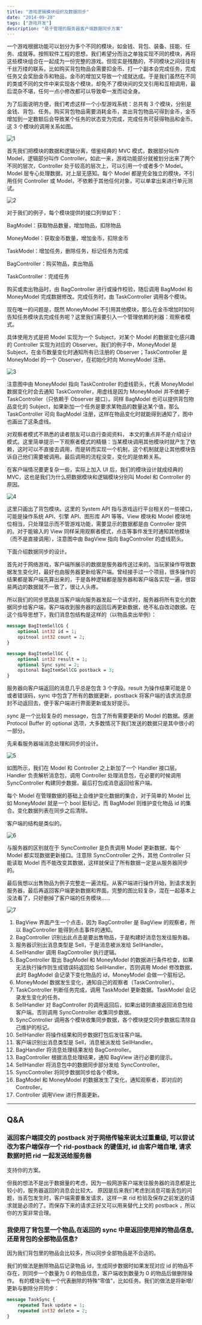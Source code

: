 ```yaml
---
title: "游戏逻辑模块组织及数据同步"
date: "2014-09-28"
tags: ["游戏开发"]
description: "易于管理的服务器客户端数据同步方案"
---
```


一个游戏根据功能可以划分为多个不同的模块，如金钱、背包、装备、技能、任务、成就等。按照软件工程的思想，我们希望分而治之单独实现不同的模块，再将这些模块组合在一起成为一份完整的游戏。但现实是残酷的，不同模块之间往往有千丝万缕的联系，比如购买背包物品会需要扣金币、打一个副本会完成任务，完成任务又会奖励金币和物品，金币的增加又导致一个成就达成。于是我们虽然在不同的类或不同的文件中来实现各个模块，却免不了模块间的交叉引用和互相调用，最后混杂不堪，任何一点小修改都可以导致牵一发而动全身。

为了后面说明方便，我们考虑这样一个小型游戏系统：总共有 3 个模块，分别是金钱、背包、任务。购买背包物品需要消耗金币，卖出背包物品可得到金币，金币增加到一定数额后会导致某个任务的状态变为完成，完成任务可获得物品和金币。这 3 个模块的调用关系如图。

![1](/assets/img/module-sync-1.png)
 

首先我们把模块的数据和逻辑分离，借鉴经典的 MVC 模式，数据部分叫作 Model，逻辑部分叫作 Controller。如此一来，游戏功能部分就被划分出来了两个不同的层次，Controller 处于较高的层次上，可以引用一个或者多个 Model。Model 层专心处理数据，对上层无感知。每个 Model 都是完全独立的模块，不引用任何 Controller 或 Model，不依赖于其他任何对象，可以单拿出来进行单元测试。

![2](/assets/img/module-sync-2.png)

对于我们的例子，每个模块提供的接口列举如下：

BagModel：获取物品数量，增加物品，扣除物品

MoneyModel：获取金币数量，增加金币，扣除金币

TaskModel：增加任务，删除任务，标记任务为完成

BagController：购买物品，卖出物品

TaskController：完成任务

购买或卖出物品时，由 BagController 进行或操作校验，随后调用 BagModel 和 MoneyModel 完成数据修改。完成任务时，由 TaskController 调用各个模块。

现在唯一的问题是，既然 MoneyModel 不引用其他模块，那么在金币增加时如何告知任务模块去完成任务呢？这里我们需要引入一个管理依赖的利器：观察者模式。

具体使用方式是把 Model 实现为一个 Subject，对某个 Model 的数据变化感兴趣的 Controller 实现为对应的 Observer。我们的例子中，MoneyModel 是 Subject，在金币数量变化时通知所有已注册的 Observer；TaskController 是 MoneyModel 的一个 Observer，在初始化时向 MoneyModel 注册。

![3](/assets/img/module-sync-3.png)

注意图中由 MoneyModel 指向 TaskController 的虚线箭头，代表 MoneyModel 数据变化时会去通知 TaskController，用虚线是因为 MoneyModel 并不依赖于 TaskController（只依赖于 Observer 接口）。同样 BagModel 也可以提供背包物品变化的 Subject，如果新加一个任务是要求某物品的数量达某个值，那么 TaskController 可向 BagModel 注册，这样在物品变化时就能得到通知了，图中也画出了这条虚线。

对观察者模式不熟悉的读者朋友可以自行查阅资料， 本文的重点并不是介绍设计模式。这里简单提示一下观察者模式的精髓：当某模块调用其他模块时就产生了依赖，这时可以不直接去调用，而是转而实现一个机制，这个机制就是让其他模块告诉自己他们需要被调用。最后调用的流程没变，变化的是依赖关系。

 

在客户端情况要更复杂一些，实际上加入 UI 后，我们的模块设计就成经典的 MVC，这也是我们为什么把数据模块和逻辑模块分别叫 Model 和 Controller 的原因。

![4](/assets/img/module-sync-4.png)

这里只画出了背包模块。这里的 System API 指与游戏运行平台相关的一些接口，可能是操作系统 API、引擎 API、图形库 API 等等。View 模块和 Model 模块地位相当，只处理显示而不管游戏功能，需要显示的数据都是由 Controller 提供的。对于能输入的 View 同样采用观察者模式，点击等事件发生时通知其他模块（而不是直接调用），注意图中由 BagView 指向 BagController 的虚线箭头。

下面介绍数据同步的设计。

首先对于网络游戏，客户端所展示的数据是服务器传送过来的。当玩家操作导致数据发生变化时，最好也由服务器更新给客户端。曾经接手过一个项目，很多操作的结果都是客户端先算出来的，于是各种逻辑都是服务器和客户端各实现一遍，很容易两边的数据就不一致了，很让人头疼。

所以我们的同步思路是当客户端向服务器发起一个请求时，服务器将所有变化的数据同步给客户端，客户端收到服务器的返回后再更新数据，绝不私自改动数据。在这个指导思想下，我们消息包结构是这样的（以物品卖出举例）：

```protobuf
message BagItemSellCG {
    optional int32 id = 1;
    opitnoal int32 count = 2;
}

message BagItemSellGC {
    optional int32 result = 1;
    optional Sync sync = 2;
    opitonal BagItemSellCG postback = 3;
}
```

服务器向客户端返回的消息几乎总是包含 3 个字段。result 为操作结果可能是 0 或者错误码，sync 中包含了所有的数据更新，postback 将客户端的请求消息原封不动返回去，便于客户端进行界面更新或友好提示。

sync 是一个比较复杂的 message，包含了所有需要更新的 Model 的数据。感谢 Protocol Buffer 的 optional 选项，大多数情况下我们发送的数据只是其中很小的一部分。

先来看服务器端消息处理和同步的设计。

![5](/assets/img/module-sync-5.png)

如图所示，我们在 Model 和 Controller 之上新加了一个 Handler 接口层。Handler 负责解析消息包，调用 Controller 处理消息包，在必要的时候调用 SyncController 构建同步数据，最后打包成消息返回给客户端。

每个 Model 在管理数据的基础上会维护变化数据的集合，对于简单的 Model 比如 MoneyModel 就是一个 bool 脏标记，而 BagModel 则维护变化物品 id 的集合。变化数据列表在同步之后清除。

 

客户端的结构是类似的。

![6](/assets/img/module-sync-6.png)

与服务器的区别就在于 SyncController 是负责调用 Model 更新数据，每个 Model 都实现数据更新接口。注意除 SyncController 之外，其他 Controller 只能读取 Model 而不能改变其数据，这样就保证了所有数据一定是从服务器同步的。

最后我想以出售物品为例子完整走一遍流程。从客户端进行操作开始，到请求发到服务器，最后再返回客户端更新数据和界面。完整的图比较复杂，混在一起基本上没法看了，只好删掉了客户端的任务模块……

![7](/assets/img/module-sync-7.png)

1. BagView 界面产生一个点击，因为 BagController 是 BagView 的观察者，所以 BagController 能得到点击事件的通知。
2. BagController 识别出此点击是要出售物品，于是构建好消息包发往服务器。
3. 服务器识别出消息类型是 Sell，于是消息被派发给 SellHandler。
4. SellHandler 调用 BagController 执行逻辑。
5. BagController 取出 BagModel 和 MoneyModel 的数据进行条件检查，如果无法执行操作则生成错误码返回给 SellHandler，否则调用 Model 修改数据，此时 BagModel 会记录下变化物品的 id，MoneyModel 会做一个脏标记。
6. MoneyModel 数据发生变化，通知自己的观察者（TaskController）。
7. TaskController 判断任务完成，调用 TaskModel 更新数据。TaskModel 会记录发生变化的任务。
8. SellHandler 对 BagController 的调用返回后，如果出错则直接返回消息包给客户端。否则调用 SyncController 收集同步数据。
9. SyncController 调用各个模块收集同步数据，各个模块提交同步数据后清除自己维护的标记。
10. SellHandler 将操作结果和同步数据打包后发往客户端。
11. 客户端识别出消息类型是 Sell，消息被派发给 SellHandler。
12. BagHandler 将消息处理结果发给 BagController。
13. BagController 根据消息处理结果，通知 BagView 进行必要的提示。
14. SellHandler 将消息包中的数据同步部分发给 SyncController。
15. SyncController 将同步数据同步给各个模块。
16. BagModel 和 MoneyModel 的数据发生了变化，通知观察者，即对应的Controller。
17. Controller 调用View  进行界面更新。

-----------------------

## Q&A

### 返回客户端提交的 postback 对于网络传输来说太过重量级, 可以尝试改为客户端保存一个 rid-postback 的键值对, id 由客户端自增, 请求数据时把 rid 一起发送给服务器

支持你的方案。

但我的想法不是出于数据量的考虑，因为一般网游客户端发往服务器的消息都是比较小的，服务器返回的消息会比较大。
原因是后来我们考虑到消息可能丢包的问题，当丢包发生时，客户端需要重发请求，这样一来 rid 检验及保存之前发送的请求就是必须的了。而保存下来的请求正好又可以用来替代上文的 postback ，所以你的方案非常合理。

### 我使用了背包里一个物品,在返回的 sync 中是返回使用掉的物品信息, 还是背包的全部物品信息?

因为我们背包里的物品会比较多，所以同步全部物品是不合适的。

我们的做法是删除物品后记录物品 id，生成同步数据时如果发现对应 id 的物品不存在，则同步一个数量为 0 的物品信息，客户端收到数量为 0 的物品后做删除操作。
有的模块没有一个代表删除的特殊“零值”，比如任务。我们的做法是将新增/更新与删除分开同步：

```protobuf
message TaskSync {
	repeated Task update = 1;
	repeated int32 delete = 2;
}
```
